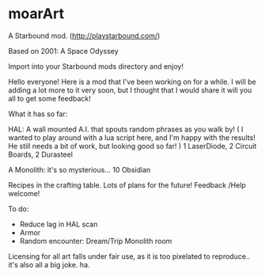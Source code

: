 # moarArt
A Starbound mod. (http://playstarbound.com/)

Based on 2001: A Space Odyssey

Import into your Starbound mods directory and enjoy!

Hello everyone! Here is a mod that I've been working on for a while. I will be adding a lot more to it very soon, but I thought that I would share it will you all to get some feedback!

What it has so far:

HAL: A wall mounted A.I. that spouts random phrases as you walk by!
( I wanted to play around with a lua script here, and I'm happy with the results! He still needs a bit of work, but looking good so far! )
1 LaserDiode, 2 Circuit Boards, 2 Durasteel

A Monolith: it's so mysterious...
10 Obsidian

Recipes in the crafting table.
Lots of plans for the future! Feedback /Help welcome! 

To do:
  - Reduce lag in HAL scan
  - Armor
  - Random encounter: Dream/Trip Monolith room


Licensing for all art falls under fair use, as it is too pixelated to reproduce.. it's also all a big joke. ha.
